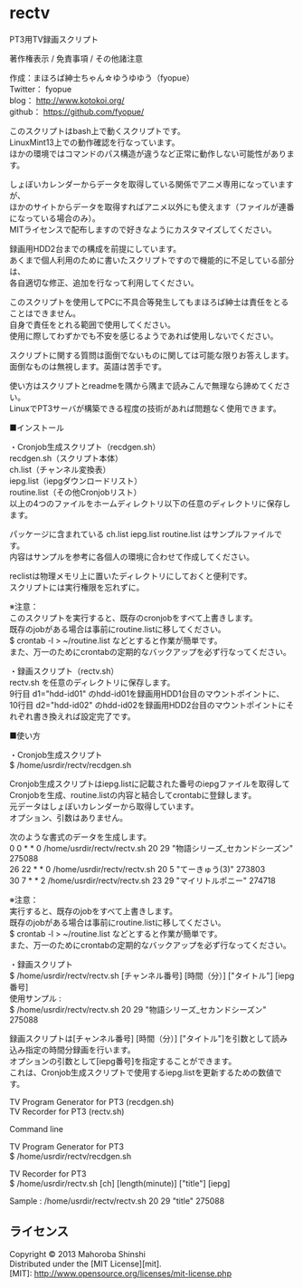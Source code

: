 rectv
=====

PT3用TV録画スクリプト

著作権表示 / 免責事項 / その他諸注意

  作成：まほろば紳士ちゃん☆ゆうゆゆう（fyopue）  
  Twitter： fyopue  
  blog： http://www.kotokoi.org/  
  github： https://github.com/fyopue/

  このスクリプトはbash上で動くスクリプトです。  
  LinuxMint13上での動作確認を行なっています。  
  ほかの環境ではコマンドのパス構造が違うなど正常に動作しない可能性があります。

  しょぼいカレンダーからデータを取得している関係でアニメ専用になっていますが、  
  ほかのサイトからデータを取得すればアニメ以外にも使えます（ファイルが連番になっている場合のみ）。  
  MITライセンスで配布しますので好きなようにカスタマイズしてください。

  録画用HDD2台までの構成を前提にしています。  
  あくまで個人利用のために書いたスクリプトですので機能的に不足している部分は、  
  各自適切な修正、追加を行なって利用してください。

  このスクリプトを使用してPCに不具合等発生してもまほろば紳士は責任をとることはできません。  
  自身で責任をとれる範囲で使用してください。  
  使用に際してわずかでも不安を感じるようであれば使用しないでください。

  スクリプトに関する質問は面倒でないものに関しては可能な限りお答えします。  
  面倒なものは無視します。英語は苦手です。

  使い方はスクリプトとreadmeを隅から隅まで読みこんで無理なら諦めてください。  
  LinuxでPT3サーバが構築できる程度の技術があれば問題なく使用できます。


■インストール

・Cronjob生成スクリプト（recdgen.sh）  
  recdgen.sh（スクリプト本体）  
  ch.list（チャンネル変換表）  
  iepg.list（iepgダウンロードリスト）  
  routine.list（その他Cronjobリスト）  
  以上の4つのファイルをホームディレクトリ以下の任意のディレクトリに保存します。   

  パッケージに含まれている ch.list  iepg.list  routine.list はサンプルファイルです。  
  内容はサンプルを参考に各個人の環境に合わせて作成してください。

  reclistは物理メモリ上に置いたディレクトリにしておくと便利です。  
  スクリプトには実行権限を忘れずに。

※注意：  
  このスクリプトを実行すると、既存のcronjobをすべて上書きします。  
  既存のjobがある場合は事前にroutine.listに移してください。  
  $ crontab -l > ~/routine.list などとすると作業が簡単です。  
  また、万一のためにcrontabの定期的なバックアップを必ず行なってください。  


・録画スクリプト（rectv.sh）  
  rectv.sh を任意のディレクトリに保存します。  
  9行目 d1="hdd-id01" のhdd-id01を録画用HDD1台目のマウントポイントに、  
  10行目 d2="hdd-id02" のhdd-id02を録画用HDD2台目のマウントポイントにそれぞれ書き換えれば設定完了です。  


■使い方

・Cronjob生成スクリプト  
  $ /home/usrdir/rectv/recdgen.sh

  Cronjob生成スクリプトはiepg.listに記載された番号のiepgファイルを取得して  
  Cronjobを生成、routine.listの内容と結合してcrontabに登録します。  
  元データはしょぼいカレンダーから取得しています。  
  オプション、引数はありません。

  次のような書式のデータを生成します。  
  0 0 * * 0 /home/usrdir/rectv/rectv.sh 20 29 "物語シリーズ_セカンドシーズン" 275088  
  26 22 * * 0 /home/usrdir/rectv/rectv.sh 20 5 "てーきゅう(3)" 273803  
  30 7 * * 2 /home/usrdir/rectv/rectv.sh 23 29 "マイリトルポニー" 274718  

※注意：  
  実行すると、既存のjobをすべて上書きします。  
  既存のjobがある場合は事前にroutine.listに移してください。  
  $ crontab -l > ~/routine.list などとすると作業が簡単です。  
  また、万一のためにcrontabの定期的なバックアップを必ず行なってください。  

・録画スクリプト  
  $ /home/usrdir/rectv/rectv.sh [チャンネル番号] [時間（分）] ["タイトル"] [iepg番号]  
  使用サンプル :  
  $ /home/usrdir/rectv/rectv.sh 20 29 "物語シリーズ_セカンドシーズン" 275088  

  録画スクリプトは[チャンネル番号] [時間（分）] ["タイトル"]を引数として読み込み指定の時間分録画を行います。  
  オプションの引数として[iepg番号]を指定することができます。  
  これは、Cronjob生成スクリプトで使用するiepg.listを更新するための数値です。



TV Program Generator for PT3 (recdgen.sh)  
TV Recorder for PT3 (rectv.sh)

Command line

TV Program Generator for PT3  
  $ /home/usrdir/rectv/recdgen.sh

TV Recorder for PT3  
  $ /home/usrdir/rectv.sh [ch] [length(minute)] ["title"] [iepg]

  Sample : /home/usrdir/rectv/rectv.sh 20 29 "title" 275088


ライセンス
----------
Copyright &copy; 2013 Mahoroba Shinshi  
Distributed under the [MIT License][mit].  
[MIT]: http://www.opensource.org/licenses/mit-license.php
